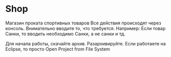 # Shop
Магазин проката спортивных товаров
Все действия происходят через консоль.
Внимательно вводите то, что требуется.
Например: Если товар Санки, то вводить необходимо Санки, а не санки и тд.

Для начала работы, скачайте архив. Разархивируйте.
Если работаете на Eclipse, то просто Open Project from File System 

